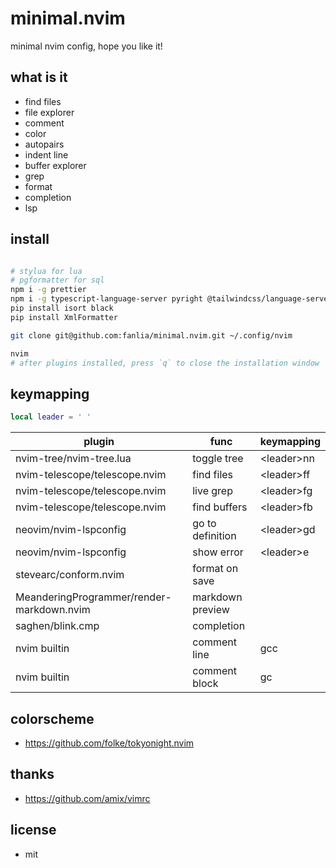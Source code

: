 # minimal.nvim

minimal nvim config, hope you like it!

## what is it

- find files
- file explorer
- comment
- color
- autopairs
- indent line
- buffer explorer
- grep
- format
- completion
- lsp

## install

```sh

# stylua for lua
# pgformatter for sql
npm i -g prettier
npm i -g typescript-language-server pyright @tailwindcss/language-server
pip install isort black
pip install XmlFormatter

git clone git@github.com:fanlia/minimal.nvim.git ~/.config/nvim

nvim
# after plugins installed, press `q` to close the installation window

```

## keymapping

```lua
local leader = ' '

```

| plugin                                    | func             | keymapping   |
| ----------------------------------------- | ---------------- | ------------ |
| nvim-tree/nvim-tree.lua                   | toggle tree      | \<leader\>nn |
| nvim-telescope/telescope.nvim             | find files       | \<leader\>ff |
| nvim-telescope/telescope.nvim             | live grep        | \<leader\>fg |
| nvim-telescope/telescope.nvim             | find buffers     | \<leader\>fb |
| neovim/nvim-lspconfig                     | go to definition | \<leader\>gd |
| neovim/nvim-lspconfig                     | show error       | \<leader\>e  |
| stevearc/conform.nvim                     | format on save   |              |
| MeanderingProgrammer/render-markdown.nvim | markdown preview |              |
| saghen/blink.cmp                          | completion       |              |
| nvim builtin                              | comment line     | gcc          |
| nvim builtin                              | comment block    | gc           |

## colorscheme

- https://github.com/folke/tokyonight.nvim

## thanks

- https://github.com/amix/vimrc

## license

- mit
